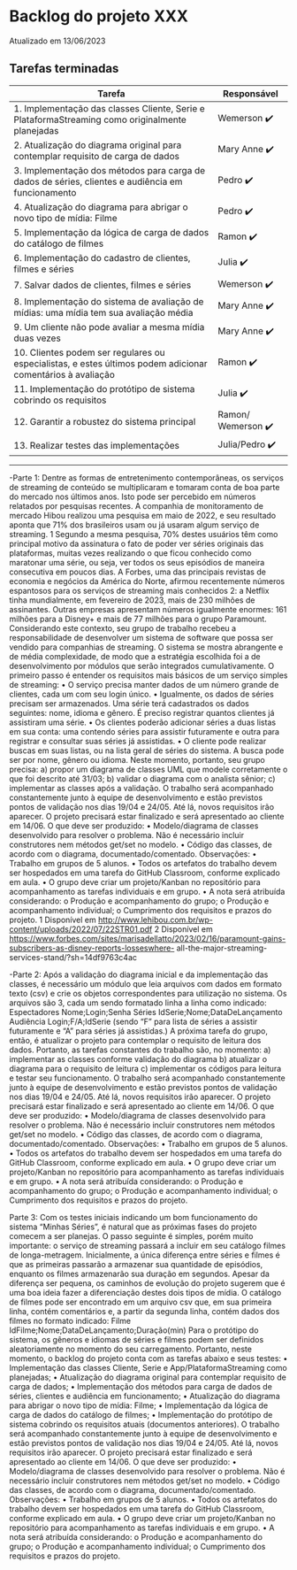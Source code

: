 # Backlog do projeto XXX
Atualizado em 13/06/2023

## Tarefas terminadas

| Tarefa      | Responsável |
| ----------- | ----------- |
| 1. Implementação das classes Cliente, Serie e PlataformaStreaming como originalmente planejadas      | Wemerson  ✔️     |
| 2. Atualização do diagrama original para contemplar requisito de carga de dados   | Mary Anne ✔️       |
| 3. Implementação dos métodos para carga de dados de séries, clientes e audiência em funcionamento   | Pedro ✔️       |
| 4. Atualização do diagrama para abrigar o novo tipo de mídia: Filme   | Pedro ✔️       |
| 5. Implementação da lógica de carga de dados do catálogo de filmes   | Ramon ✔️       |
| 6. Implementação do cadastro de clientes, filmes e séries   | Julia ✔️       |
| 7. Salvar dados de clientes, filmes e séries   | Wemerson  ✔️      |
| 8. Implementação do sistema de avaliação de mídias: uma mídia tem sua avaliação média   | Mary Anne  ✔️      |
| 9. Um cliente não pode avaliar a mesma mídia duas vezes   | Mary Anne  ✔️      |
| 10. Clientes podem ser regulares ou especialistas, e estes últimos podem adicionar comentários à avaliação  | Ramon  ✔️      |
| 11. Implementação do protótipo de sistema cobrindo os requisitos  | Julia  ✔️      |
| 12. Garantir a robustez do sistema principal |  Ramon/ Wemerson ✔️      |
| 13. Realizar testes das implementações |  Julia/Pedro ✔️      |

----
-Parte 1:
    Dentre as formas de entretenimento contemporâneas, os serviços de streaming de conteúdo se multiplicaram e
    tomaram conta de boa parte do mercado nos últimos anos. Isto pode ser percebido em números relatados por pesquisas
    recentes.
    A companhia de monitoramento de mercado Hibou realizou uma pesquisa em maio de 2022, e seu resultado
    aponta que 71% dos brasileiros usam ou já usaram algum serviço de streaming.
    1 Segundo a mesma pesquisa, 70% destes usuários têm como principal motivo da assinatura o fato de poder ver séries originais das plataformas, muitas vezes realizando o que ficou conhecido como maratonar uma série, ou seja, ver todos os seus episódios de maneira
    consecutiva em poucos dias.
    A Forbes, uma das principais revistas de economia e negócios da América do Norte, afirmou recentemente
    números espantosos para os serviços de streaming mais conhecidos
    2: a Netflix tinha mundialmente, em fevereiro de 2023, mais de 230 milhões de assinantes. Outras empresas apresentam números igualmente enormes: 161 milhões para a Disney+ e mais de 77 milhões para o grupo Paramount.
    Considerando este contexto, seu grupo de trabalho recebeu a responsabilidade de desenvolver um sistema de software
    que possa ser vendido para companhias de streaming. O sistema se mostra abrangente e de média complexidade, de
    modo que a estratégia escolhida foi a de desenvolvimento por módulos que serão integrados cumulativamente. O
    primeiro passo é entender os requisitos mais básicos de um serviço simples de streaming:
    • O serviço precisa manter dados de um número grande de clientes, cada um com seu login único.
    • Igualmente, os dados de séries precisam ser armazenados. Uma série terá cadastrados os dados seguintes:
    nome, idioma e gênero. É preciso registrar quantos clientes já assistiram uma série.
    • Os clientes poderão adicionar séries a duas listas em sua conta: uma contendo séries para assistir futuramente
    e outra para registrar e consultar suas séries já assistidas.
    • O cliente pode realizar buscas em suas listas, ou na lista geral de séries do sistema. A busca pode ser por nome,
    gênero ou idioma.
    Neste momento, portanto, seu grupo precisa:
    a) propor um diagrama de classes UML que modele corretamente o que foi descrito até 31/03;
    b) validar o diagrama com o analista sênior;
    c) implementar as classes após a validação.
    O trabalho será acompanhado constantemente junto à equipe de desenvolvimento e estão previstos pontos de
    validação nos dias 19/04 e 24/05. Até lá, novos requisitos irão aparecer. O projeto precisará estar finalizado e será
    apresentado ao cliente em 14/06.
    O que deve ser produzido:
    • Modelo/diagrama de classes desenvolvido para resolver o problema. Não é necessário incluir construtores
    nem métodos get/set no modelo.
    • Código das classes, de acordo com o diagrama, documentado/comentado.
    Observações:
    • Trabalho em grupos de 5 alunos.
    • Todos os artefatos do trabalho devem ser hospedados em uma tarefa do GitHub Classroom, conforme explicado
    em aula.
    • O grupo deve criar um projeto/Kanban no repositório para acompanhamento as tarefas individuais e em grupo.
    • A nota será atribuída considerando:
    o Produção e acompanhamento do grupo;
    o Produção e acompanhamento individual;
    o Cumprimento dos requisitos e prazos do projeto.
    1 Disponível em http://www.lehibou.com.br/wp-content/uploads/2022/07/22STR01.pdf
    2 Disponível em https://www.forbes.com/sites/marisadellatto/2023/02/16/paramount-gains-subscribers-as-disney-reports-losseswhere-
    all-the-major-streaming-services-stand/?sh=14df9763c4ac

-Parte 2:
    Após a validação do diagrama inicial e da implementação das classes, é necessário um módulo que leia arquivos com dados em formato texto (csv) e crie os objetos correspondentes para utilização no sistema. Os arquivos são 3, cada um
    sendo formatado linha a linha como indicado:
    Espectadores
    Nome;Login;Senha
    Séries
    IdSerie;Nome;DataDeLançamento
    Audiência
    Login;F/A;IdSerie
    (sendo “F” para lista de séries a assistir futuramente e “A” para séries já assistidas.)
    A próxima tarefa do grupo, então, é atualizar o projeto para contemplar o requisito de leitura dos dados. Portanto, as
    tarefas constantes do trabalho são, no momento:
    a) implementar as classes conforme validação do diagrama
    b) atualizar o diagrama para o requisito de leitura
    c) implementar os códigos para leitura e testar seu funcionamento.
    O trabalho será acompanhado constantemente junto à equipe de desenvolvimento e estão previstos pontos de
    validação nos dias 19/04 e 24/05. Até lá, novos requisitos irão aparecer. O projeto precisará estar finalizado e será
    apresentado ao cliente em 14/06.
    O que deve ser produzido:
    • Modelo/diagrama de classes desenvolvido para resolver o problema. Não é necessário incluir construtores
    nem métodos get/set no modelo.
    • Código das classes, de acordo com o diagrama, documentado/comentado.
    Observações:
    • Trabalho em grupos de 5 alunos.
    • Todos os artefatos do trabalho devem ser hospedados em uma tarefa do GitHub Classroom, conforme explicado
    em aula.
    • O grupo deve criar um projeto/Kanban no repositório para acompanhamento as tarefas individuais e em grupo.
    • A nota será atribuída considerando:
    o Produção e acompanhamento do grupo;
    o Produção e acompanhamento individual;
    o Cumprimento dos requisitos e prazos do projeto.

Parte 3:
    Com os testes iniciais indicando um bom funcionamento do sistema “Minhas Séries”, é natural que as próximas fases
    do projeto comecem a ser planejas. O passo seguinte é simples, porém muito importante: o serviço de streaming passará
    a incluir em seu catálogo filmes de longa-metragem. Inicialmente, a única diferença entre séries e filmes é que as
    primeiras passarão a armazenar sua quantidade de episódios, enquanto os filmes armazenarão sua duração em
    segundos. Apesar da diferença ser pequena, os caminhos de evolução do projeto sugerem que é uma boa ideia fazer a
    diferenciação destes dois tipos de mídia.
    O catálogo de filmes pode ser encontrado em um arquivo csv que, em sua primeira linha, contém comentários
    e, a partir da segunda linha, contém dados dos filmes no formato indicado:
    Filme
    IdFilme;Nome;DataDeLançamento;Duração(min)
    Para o protótipo do sistema, os gêneros e idiomas de séries e filmes podem ser definidos aleatoriamente no
    momento do seu carregamento.
    Portanto, neste momento, o backlog do projeto conta com as tarefas abaixo e seus testes:
    • Implementação das classes Cliente, Serie e App/PlataformaStreaming como planejadas;
    • Atualização do diagrama original para contemplar requisito de carga de dados;
    • Implementação dos métodos para carga de dados de séries, clientes e audiência em funcionamento;
    • Atualização do diagrama para abrigar o novo tipo de mídia: Filme;
    • Implementação da lógica de carga de dados do catálogo de filmes;
    • Implementação do protótipo de sistema cobrindo os requisitos atuais (documentos anteriores).
    O trabalho será acompanhado constantemente junto à equipe de desenvolvimento e estão previstos pontos de
    validação nos dias 19/04 e 24/05. Até lá, novos requisitos irão aparecer. O projeto precisará estar finalizado e será
    apresentado ao cliente em 14/06.
    O que deve ser produzido:
    • Modelo/diagrama de classes desenvolvido para resolver o problema. Não é necessário incluir construtores
    nem métodos get/set no modelo.
    • Código das classes, de acordo com o diagrama, documentado/comentado.
    Observações:
    • Trabalho em grupos de 5 alunos.
    • Todos os artefatos do trabalho devem ser hospedados em uma tarefa do GitHub Classroom, conforme explicado
    em aula.
    • O grupo deve criar um projeto/Kanban no repositório para acompanhamento as tarefas individuais e em grupo.
    • A nota será atribuída considerando:
    o Produção e acompanhamento do grupo;
    o Produção e acompanhamento individual;
    o Cumprimento dos requisitos e prazos do projeto.
